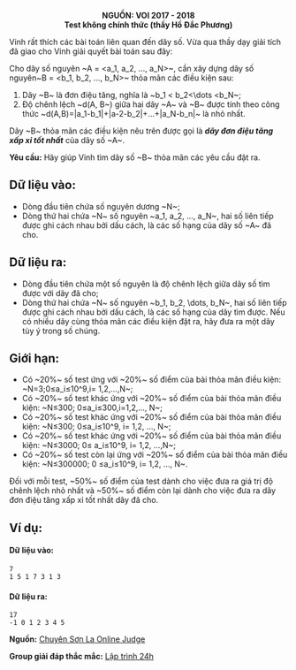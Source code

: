 **<center>NGUỒN: VOI 2017 - 2018</center>**
**<center>Test không chính thức (thầy Hồ Đắc Phương)</center>**

Vinh rất thích các bài toán liên quan đến dãy số. Vừa qua thầy dạy giải tích đã giao cho Vinh giải quyết bài toán sau đây:

Cho dãy số nguyên ~A = <a_1, a_2, …, a_N>~, cần xây dựng dãy số nguyên~B = <b_1, b_2, …, b_N>~ thỏa mãn các điều kiện sau:

1. Dãy ~B~ là đơn điệu tăng, nghĩa là ~b_1 < b_2<\dots <b_N~;
2. Độ chênh lệch ~d(A, B~) giữa hai dãy ~A~ và ~B~ được tính theo công thức ~d(A,B)=|a_1-b_1|+|a-2-b_2|+…+|a_N-b_n|~ là nhỏ nhất.

Dãy ~B~ thỏa mãn các điều kiện nêu trên được gọi là ***dãy đơn điệu tăng xấp xỉ tốt nhất*** của dãy số ~A~.

**Yêu cầu:** Hãy giúp Vinh tìm dãy số ~B~ thỏa mãn các yêu cầu đặt ra.

## Dữ liệu vào:
- Dòng đầu tiên chứa số nguyên dương ~N~;
- Dòng thứ hai chứa ~N~ số nguyên ~a_1, a_2, …, a_N~, hai số liên tiếp được ghi cách nhau bởi dấu cách, là các số hạng của dãy số ~A~ đã cho.

## Dữ liệu ra:
- Dòng đầu tiên chứa một số nguyên là độ chênh lệch giữa dãy số tìm được với dãy đã cho;
- Dòng thứ hai chứa ~N~ số nguyên ~b_1, b_2, \dots, b_N~, hai số liên tiếp được ghi cách nhau bởi dấu cách, là các số hạng của dãy tìm được. Nếu có nhiều dãy cùng thỏa mãn các điều kiện đặt ra, hãy đưa ra một dãy tùy ý trong số chúng.

## Giới hạn:
- Có ~20\%~ số test ứng với ~20\%~ số điểm của bài thỏa mãn điều kiện: ~N=3;0≤a_i≤10^9,i= 1,2,…,N~;
- Có ~20\%~ số test khác ứng với ~20\%~ số điểm của bài thỏa mãn điều kiện: ~N≤300; 0≤a_i≤300,i=1,2,..., N~;
- Có ~20\%~ số test khác ứng với ~20\%~ số điểm của bài thỏa mãn điều kiện: ~N≤300; 0≤a_i≤10^9, i= 1,2, …, N~;
- Có ~20\%~ số test khác ứng với ~20\%~ số điểm của bài thỏa mãn điều kiện: ~N≤3000; 0≤ a_i≤10^9, i= 1,2, …,N~;
- Có ~20\%~ số test còn lại ứng với ~20\%~ số điểm của bài thỏa mãn điều kiện: ~N≤300000; 0 ≤a_i≤10^9, i= 1,2, …, N~.

Đối với mỗi test, ~50\%~ số điểm của test dành cho việc đưa ra giá trị độ chênh lệch nhỏ nhất và ~50\%~ số điểm còn lại dành cho việc đưa ra dãy đơn điệu tăng xấp xỉ tốt nhất dãy đã cho.

## Ví dụ:
#### Dữ liệu vào:
```
7
1 5 1 7 3 1 3
```

#### Dữ liệu ra:
```
17
-1 0 1 2 3 4 5
```
**Nguồn:** [Chuyên Sơn La Online Judge](http://csloj.ddns.net/)

**Group giải đáp thắc mắc:** [Lập trình 24h](https://www.facebook.com/groups/1386904321519984)